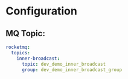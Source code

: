 # Configuration
## MQ Topic:
```yml
rocketmq:
  topics:
    inner-broadcast:
      topic: dev_demo_inner_broadcast
      group: dev_demo_inner_broadcast_group
```